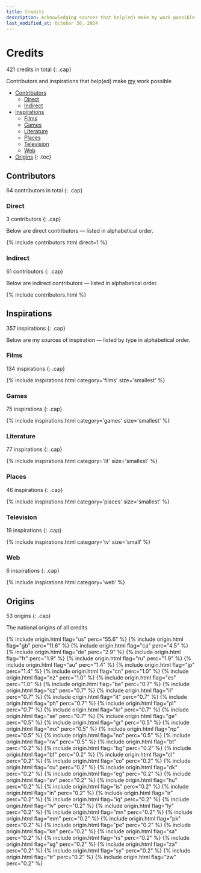 ```yaml
---
title: Credits
description: Acknowledging sources that help(ed) make my work possible
last_modified_at: October 30, 2024
---
```


# Credits
421 credits in total
{: .cap}

Contributors and inspirations that help(ed) make [my](/about/) work possible

- [Contributors](#contributors)
  - [Direct](#direct)
  - [Indirect](#indirect)
- [Inspirations](#inspirations)
  - [Films](#films)
  - [Games](#games)
  - [Literature](#literature)
  - [Places](#places)
  - [Television](#television)
  - [Web](#web)
- [Origins](#origins)
{: .toc}

## Contributors
64 contributors in total
{: .cap}

### Direct
3 contributors
{: .cap}

Below are direct contributors — listed in alphabetical order.

{% include contributors.html direct=1 %}

### Indirect
61 contributors
{: .cap}

Below are indirect contributors — listed in alphabetical order.

{% include contributors.html %}

## Inspirations
357 inspirations
{: .cap}

Below are my sources of inspiration — listed by type in alphabetical order.

### Films
134 inspirations
{: .cap}

{% include inspirations.html category='films' size='smallest' %}

### Games
75 inspirations
{: .cap}

{% include inspirations.html category='games' size='smallest' %}

### Literature
77 inspirations
{: .cap}

{% include inspirations.html category='lit' size='smallest' %}

### Places
46 inspirations
{: .cap}

{% include inspirations.html category='places' size='smallest' %}

### Television
19 inspirations
{: .cap}

{% include inspirations.html category='tv' size='small' %}

### Web
6 inspirations
{: .cap}

{% include inspirations.html category='web' %}

## Origins
53 origins
{: .cap}

The national origins of all credits

{% include origin.html flag="us" perc="55.6" %}
{% include origin.html flag="gb" perc="11.6" %}
{% include origin.html flag="ca" perc="4.5" %}
{% include origin.html flag="de" perc="2.9" %}
{% include origin.html flag="fr" perc="1.9" %}
{% include origin.html flag="ru" perc="1.9" %}
{% include origin.html flag="au" perc="1.4" %}
{% include origin.html flag="jp" perc="1.4" %}
{% include origin.html flag="cn" perc="1.0" %}
{% include origin.html flag="nz" perc="1.0" %}
{% include origin.html flag="es" perc="1.0" %}
{% include origin.html flag="be" perc="0.7" %}
{% include origin.html flag="cz" perc="0.7" %}
{% include origin.html flag="il" perc="0.7" %}
{% include origin.html flag="it" perc="0.7" %}
{% include origin.html flag="ph" perc="0.7" %}
{% include origin.html flag="pl" perc="0.7" %}
{% include origin.html flag="kr" perc="0.7" %}
{% include origin.html flag="se" perc="0.7" %}
{% include origin.html flag="ge" perc="0.5" %}
{% include origin.html flag="gr" perc="0.5" %}
{% include origin.html flag="mx" perc="0.5" %}
{% include origin.html flag="np" perc="0.5" %}
{% include origin.html flag="no" perc="0.5" %}
{% include origin.html flag="rw" perc="0.5" %}
{% include origin.html flag="bt" perc="0.2" %}
{% include origin.html flag="bg" perc="0.2" %}
{% include origin.html flag="bf" perc="0.2" %}
{% include origin.html flag="cl" perc="0.2" %}
{% include origin.html flag="co" perc="0.2" %}
{% include origin.html flag="cu" perc="0.2" %}
{% include origin.html flag="dk" perc="0.2" %}
{% include origin.html flag="eg" perc="0.2" %}
{% include origin.html flag="sv" perc="0.2" %}
{% include origin.html flag="hu" perc="0.2" %}
{% include origin.html flag="is" perc="0.2" %}
{% include origin.html flag="in" perc="0.2" %}
{% include origin.html flag="ir" perc="0.2" %}
{% include origin.html flag="iq" perc="0.2" %}
{% include origin.html flag="lv" perc="0.2" %}
{% include origin.html flag="ly" perc="0.2" %}
{% include origin.html flag="mn" perc="0.2" %}
{% include origin.html flag="mm" perc="0.2" %}
{% include origin.html flag="pk" perc="0.2" %}
{% include origin.html flag="pe" perc="0.2" %}
{% include origin.html flag="kn" perc="0.2" %}
{% include origin.html flag="sa" perc="0.2" %}
{% include origin.html flag="rs" perc="0.2" %}
{% include origin.html flag="sg" perc="0.2" %}
{% include origin.html flag="za" perc="0.2" %}
{% include origin.html flag="sy" perc="0.2" %}
{% include origin.html flag="tr" perc="0.2" %}
{% include origin.html flag="zw" perc="0.2" %}